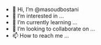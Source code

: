 - 👋 Hi, I’m @masoudbostani
- 👀 I’m interested in ...
- 🌱 I’m currently learning ...
- 💞️ I’m looking to collaborate on ...
- 📫 How to reach me ...

<!---
masoudbostani/masoudbostani is a ✨ special ✨ repository because its `README.md` (this file) appears on your GitHub profile.
You can click the Preview link to take a look at your changes.
--->
